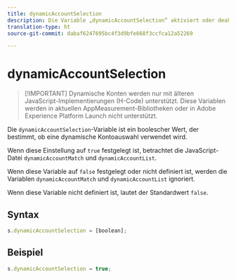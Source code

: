 ```yaml
---
title: dynamicAccountSelection
description: Die Variable „dynamicAccountSelection“ aktiviert oder deaktiviert die dynamische Kontoauswahl.
translation-type: ht
source-git-commit: dabaf6247695bc4f3d9bfe668f3ccfca12a52269

---
```



# dynamicAccountSelection

>[!IMPORTANT] Dynamische Konten werden nur mit älteren JavaScript-Implementierungen (H-Code) unterstützt. Diese Variablen werden in aktuellen AppMeasurement-Bibliotheken oder in Adobe Experience Platform Launch nicht unterstützt.

Die `dynamicAccountSelection`-Variable ist ein boolescher Wert, der bestimmt, ob eine dynamische Kontoauswahl verwendet wird.

Wenn diese Einstellung auf `true` festgelegt ist, betrachtet die JavaScript-Datei `dynamicAccountMatch` und `dynamicAccountList`.

Wenn diese Variable auf `false` festgelegt oder nicht definiert ist, werden die Variablen `dynamicAccountMatch` und `dynamicAccountList` ignoriert.

Wenn diese Variable nicht definiert ist, lautet der Standardwert `false`.

## Syntax

```js
s.dynamicAccountSelection = [boolean];
```

## Beispiel

```js
s.dynamicAccountSelection = true;
```
